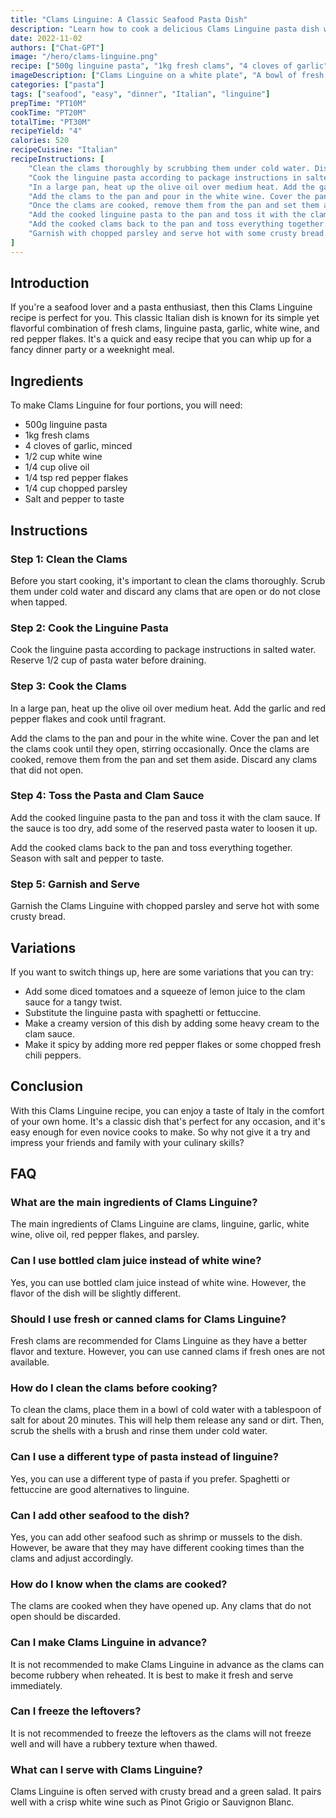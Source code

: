 ```yaml
---
title: "Clams Linguine: A Classic Seafood Pasta Dish"
description: "Learn how to cook a delicious Clams Linguine pasta dish with this easy-to-follow recipe. Perfect for seafood lovers and pasta enthusiasts!"
date: 2022-11-02
authors: ["Chat-GPT"]
image: "/hero/clams-linguine.png"
recipe: ["500g linguine pasta", "1kg fresh clams", "4 cloves of garlic", "1/2 cup white wine", "1/4 cup olive oil", "1/4 tsp red pepper flakes", "1/4 cup chopped parsley", "Salt and pepper to taste"]
imageDescription: ["Clams Linguine on a white plate", "A bowl of fresh clams", "Cooking the linguine pasta", "Garlic and red pepper flakes in a pan"]
categories: ["pasta"]
tags: ["seafood", "easy", "dinner", "Italian", "linguine"]
prepTime: "PT10M"
cookTime: "PT20M"
totalTime: "PT30M"
recipeYield: "4"
calories: 520
recipeCuisine: "Italian"
recipeInstructions: [
    "Clean the clams thoroughly by scrubbing them under cold water. Discard any clams that are open or do not close when tapped.",
    "Cook the linguine pasta according to package instructions in salted water. Reserve 1/2 cup of pasta water before draining.",
    "In a large pan, heat up the olive oil over medium heat. Add the garlic and red pepper flakes and cook until fragrant.",
    "Add the clams to the pan and pour in the white wine. Cover the pan and let the clams cook until they open, stirring occasionally.",
    "Once the clams are cooked, remove them from the pan and set them aside. Discard any clams that did not open.",
    "Add the cooked linguine pasta to the pan and toss it with the clam sauce. If the sauce is too dry, add some of the reserved pasta water to loosen it up.",
    "Add the cooked clams back to the pan and toss everything together. Season with salt and pepper to taste.",
    "Garnish with chopped parsley and serve hot with some crusty bread."
]
---
```


## Introduction

If you're a seafood lover and a pasta enthusiast, then this Clams Linguine recipe is perfect for you. This classic Italian dish is known for its simple yet flavorful combination of fresh clams, linguine pasta, garlic, white wine, and red pepper flakes. It's a quick and easy recipe that you can whip up for a fancy dinner party or a weeknight meal.

## Ingredients

To make Clams Linguine for four portions, you will need:

- 500g linguine pasta
- 1kg fresh clams
- 4 cloves of garlic, minced
- 1/2 cup white wine
- 1/4 cup olive oil
- 1/4 tsp red pepper flakes
- 1/4 cup chopped parsley
- Salt and pepper to taste

## Instructions

### Step 1: Clean the Clams

Before you start cooking, it's important to clean the clams thoroughly. Scrub them under cold water and discard any clams that are open or do not close when tapped.

### Step 2: Cook the Linguine Pasta

Cook the linguine pasta according to package instructions in salted water. Reserve 1/2 cup of pasta water before draining.

### Step 3: Cook the Clams

In a large pan, heat up the olive oil over medium heat. Add the garlic and red pepper flakes and cook until fragrant.

Add the clams to the pan and pour in the white wine. Cover the pan and let the clams cook until they open, stirring occasionally. Once the clams are cooked, remove them from the pan and set them aside. Discard any clams that did not open.

### Step 4: Toss the Pasta and Clam Sauce

Add the cooked linguine pasta to the pan and toss it with the clam sauce. If the sauce is too dry, add some of the reserved pasta water to loosen it up.

Add the cooked clams back to the pan and toss everything together. Season with salt and pepper to taste.

### Step 5: Garnish and Serve

Garnish the Clams Linguine with chopped parsley and serve hot with some crusty bread.

## Variations

If you want to switch things up, here are some variations that you can try:

- Add some diced tomatoes and a squeeze of lemon juice to the clam sauce for a tangy twist.
- Substitute the linguine pasta with spaghetti or fettuccine.
- Make a creamy version of this dish by adding some heavy cream to the clam sauce.
- Make it spicy by adding more red pepper flakes or some chopped fresh chili peppers.

## Conclusion

With this Clams Linguine recipe, you can enjoy a taste of Italy in the comfort of your own home. It's a classic dish that's perfect for any occasion, and it's easy enough for even novice cooks to make. So why not give it a try and impress your friends and family with your culinary skills?

## FAQ

### What are the main ingredients of Clams Linguine?

The main ingredients of Clams Linguine are clams, linguine, garlic, white wine, olive oil, red pepper flakes, and parsley.

### Can I use bottled clam juice instead of white wine?

Yes, you can use bottled clam juice instead of white wine. However, the flavor of the dish will be slightly different.

### Should I use fresh or canned clams for Clams Linguine?

Fresh clams are recommended for Clams Linguine as they have a better flavor and texture. However, you can use canned clams if fresh ones are not available.

### How do I clean the clams before cooking?

To clean the clams, place them in a bowl of cold water with a tablespoon of salt for about 20 minutes. This will help them release any sand or dirt. Then, scrub the shells with a brush and rinse them under cold water.

### Can I use a different type of pasta instead of linguine?

Yes, you can use a different type of pasta if you prefer. Spaghetti or fettuccine are good alternatives to linguine.

### Can I add other seafood to the dish?

Yes, you can add other seafood such as shrimp or mussels to the dish. However, be aware that they may have different cooking times than the clams and adjust accordingly.

### How do I know when the clams are cooked?

The clams are cooked when they have opened up. Any clams that do not open should be discarded.

### Can I make Clams Linguine in advance?

It is not recommended to make Clams Linguine in advance as the clams can become rubbery when reheated. It is best to make it fresh and serve immediately.

### Can I freeze the leftovers?

It is not recommended to freeze the leftovers as the clams will not freeze well and will have a rubbery texture when thawed.

### What can I serve with Clams Linguine?

Clams Linguine is often served with crusty bread and a green salad. It pairs well with a crisp white wine such as Pinot Grigio or Sauvignon Blanc.